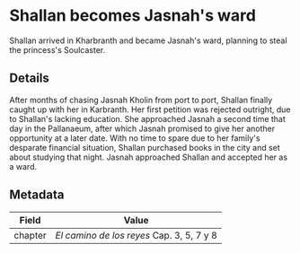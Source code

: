 # Shallan becomes Jasnah's ward
Shallan arrived in Kharbranth and became Jasnah's ward, planning to steal the princess's Soulcaster.

## Details
After months of chasing Jasnah Kholin from port to port, Shallan finally caught up with her in Karbranth. Her first petition was rejected outright, due to Shallan's lacking education. She approached Jasnah a second time that day in the Pallanaeum, after which Jasnah promised to give her another opportunity at a later date. With no time to spare due to her family's desparate financial situation, Shallan purchased books in the city and set about studying that night. Jasnah approached Shallan and accepted her as a ward.

## Metadata
| Field | Value |
| ----- | ----- |
| chapter | *El camino de los reyes* Cap. 3, 5, 7 y 8 |
